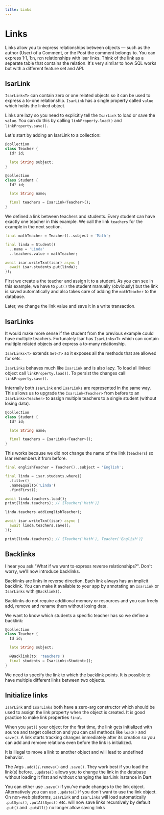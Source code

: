 ```yaml
---
title: Links
---
```


# Links

Links allow you to express relationships between objects — such as the author (User) of a Comment, or the Post the comment belongs to. You can express 1:1, 1:n, n:n relationships with Isar links.
Think of the link as a separate table that contains the relation. It's very similar to how SQL works but with a different feature set and API.

## IsarLink

`IsarLink<T>` can contain zero or one related objects so it can be used to express a to-one relationship. `IsarLink` has a single property called `value` which holds the linked object.

Links are lazy so you need to explicitly tell the `IsarLink` to load or save the `value`. You can do this by calling `linkProperty.load()` and `linkProperty.save()`.

Let's start by adding an IsarLink to a collection:

```dart
@collection
class Teacher {
  Id? id;

  late String subject;
}

@collection
class Student {
  Id? id;

  late String name;

  final teachers = IsarLink<Teacher>();
}
```

We defined a link between teachers and students. Every student can have exactly one teacher in this example. We call the link `teachers` for the example in the next section.

```dart
final mathTeacher = Teacher()..subject = 'Math';

final linda = Student()
  ..name = 'Linda'
  ..teachers.value = mathTeacher;

await isar.writeTxn((isar) async {
  await isar.students.put(linda);
});
```

First we create a the teacher and assign it to a student. As you can see in this example, we have to `put()` the student manually (obviously) but the link is saved automatically and also takes care of adding the `mathTeacher` to the database.

Later, we change the link value and save it in a write transaction.

## IsarLinks

It would make more sense if the student from the previous example could have multiple teachers. Fortunately Isar has `IsarLinks<T>` which can contain multiple related objects and express a to-many relationship.

`IsarLinks<T>` extends `Set<T>` so it exposes all the methods that are allowed for sets.

`IsarLinks` behaves much like `IsarLink` and is also lazy. To load all linked object call `linkProperty.load()`. To persist the changes call `linkProperty.save()`.

Internally both `IsarLink` and `IsarLinks` are represented in the same way. This allows us to upgrade the `IsarLink<Teacher>` from before to an `IsarLinks<Teacher>` to assign multiple teachers to a single student (without losing data).

```dart
@collection
class Student {
  Id? id;

  late String name;

  final teachers = IsarLinks<Teacher>();
}
```

This works because we did not change the name of the link (`teachers`) so Isar remembers it from before.

```dart
final englishTeacher = Teacher()..subject = 'English';

final linda = isar.students.where()
  .filter()
  .nameEqualTo('Linda')
  .findFirst();

await linda.teachers.load();
print(linda.teachers); // {Teacher('Math')}

linda.teachers.add(englishTeacher);

await isar.writeTxn((isar) async {
  await linda.teachers.save();
});

print(linda.teachers); // {Teacher('Math'), Teacher('English')}
```

## Backlinks

I hear you ask "What if we want to express reverse relationships?". Don't worry, we'll now introduce backlinks.

Backlinks are links in reverse direction. Each link always has an implicit backlink. You can make it available to your app by annotating an `IsarLink` or `IsarLinks` with `@Backlink()`.

Backlinks do not require additional memory or resources and you can freely add, remove and rename them without losing data.

We want to know which students a specific teacher has so we define a backlink:

```dart
@collection
class Teacher {
  Id id;

  late String subject;

  @Backlink(to: 'teachers')
  final students = IsarLinks<Student>();
}
```

We need to specify the link to which the backlink points. It is possible to have multiple different links between two objects.

## Initialize links

`IsarLink` and `IsarLinks` both have a zero-arg constructor which should be used to assign the link property when the object is created. It is good practice to make link properties `final`.

When you `put()` your object for the first time, the link gets initialized with source and target collection and you can call methods like `load()` and `save()`. A link starts tracking changes immediately after its creation so you can add and remove relations even before the link is initialized.

It is illegal to move a link to another object and will lead to undefined behavior.

The Args `.add()`/`.remove()` and `.save()`. They work best if you load the link(s) before.
`.update()` allows you to change the link in the database without loading it first and without changing the IsarLink instance in Dart

You can either use `.save()` if you've made changes to the link object. Alternatively you can use `.update()` if you don't want to use the link object.
On non-web platforms, `IsarLink` and `IsarLinks` will load automatically
`.putSync()`, `.putAllSync()` etc. will now save links recursively by default
 `.put()` and `.putAll()` no longer allow saving links
